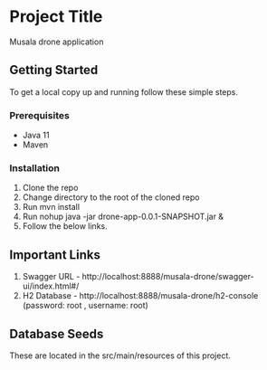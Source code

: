 # Project Title
Musala drone application

## Getting Started
To get a local copy up and running follow these simple steps.

### Prerequisites
- Java 11
- Maven

### Installation
1. Clone the repo
2. Change directory to the root of the cloned repo
3. Run mvn install
4. Run nohup java -jar drone-app-0.0.1-SNAPSHOT.jar &
5. Follow the below links. 

## Important Links
1. Swagger URL - http://localhost:8888/musala-drone/swagger-ui/index.html#/
2. H2 Database - http://localhost:8888/musala-drone/h2-console (password: root , username: root)


## Database Seeds 
These are located in the src/main/resources of this project. 





